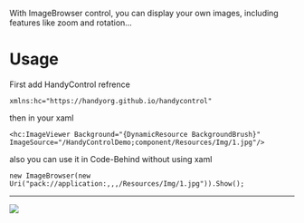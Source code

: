 With ImageBrowser control, you can display your own images, including features like zoom and rotation...

# Usage
First add HandyControl refrence
```
xmlns:hc="https://handyorg.github.io/handycontrol"
```
then in your xaml
```
<hc:ImageViewer Background="{DynamicResource BackgroundBrush}" ImageSource="/HandyControlDemo;component/Resources/Img/1.jpg"/>
```
also you can use it in Code-Behind without using xaml
```
new ImageBrowser(new Uri("pack://application:,,,/Resources/Img/1.jpg")).Show();
```

***

![](https://github.com/HandyOrg/HandyOrgResource/blob/master/HandyControl/Resources/ImageBrowser.gif)